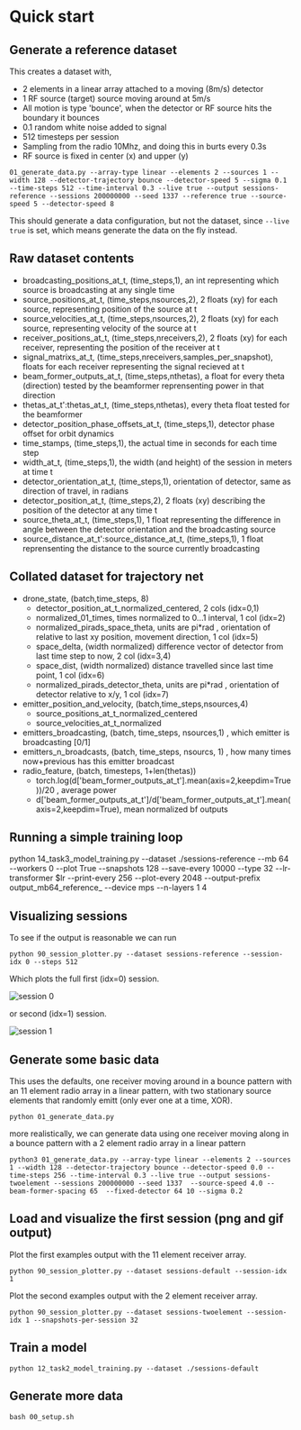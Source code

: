 # Quick start

## Generate a reference dataset 

This creates a dataset with,
- 2 elements in a linear array attached to a moving (8m/s) detector
- 1 RF source (target) source moving around at 5m/s
- All motion is type 'bounce', when the detector or RF source hits the boundary it bounces
- 0.1 random white noise added to signal
- 512 timesteps per session
- Sampling from the radio 10Mhz, and doing this in burts every 0.3s
- RF source is fixed in center (x) and upper (y)

```01_generate_data.py --array-type linear --elements 2 --sources 1 --width 128 --detector-trajectory bounce --detector-speed 5 --sigma 0.1 --time-steps 512 --time-interval 0.3 --live true --output sessions-reference --sessions 200000000 --seed 1337 --reference true --source-speed 5 --detector-speed 8```

This should generate a data configuration, but not the dataset, since `--live true` is set, which means generate the data on the fly instead. 

## Raw dataset contents

- broadcasting_positions_at_t, (time_steps,1), an int representing which source is broadcasting at any single time
- source_positions_at_t, (time_steps,nsources,2), 2 floats (xy) for each source, representing position of the source at t
- source_velocities_at_t, (time_steps,nsources,2), 2 floats (xy) for each source, representing velocity of the source at t
- receiver_positions_at_t, (time_steps,nreceivers,2), 2 floats (xy) for each receiver, representing the position of the receiver at t
- signal_matrixs_at_t, (time_steps,nreceivers,samples_per_snapshot), floats for each receiver representing the signal recieved at t
- beam_former_outputs_at_t, (time_steps,nthetas), a float for every theta (direction) tested by the beamformer reprensenting power in that direction
- thetas_at_t':thetas_at_t, (time_steps,nthetas), every theta float tested for the beamformer
- detector_position_phase_offsets_at_t, (time_steps,1), detector phase offset for orbit dynamics
- time_stamps, (time_steps,1), the actual time in seconds for each time step
- width_at_t, (time_steps,1), the width (and height) of the session in meters at time t
- detector_orientation_at_t, (time_steps,1), orientation of detector, same as direction of travel, in radians
- detector_position_at_t, (time_steps,2), 2 floats (xy) describing the position of the detector at any time t
- source_theta_at_t, (time_steps,1), 1 float representing the difference in angle between the detector orientation and the broadcasting source
- source_distance_at_t':source_distance_at_t, (time_steps,1), 1 float reprensenting the distance to the source currently broadcasting

## Collated dataset for trajectory net

- drone_state, (batch,time_steps, 8) 
	- detector_position_at_t_normalized_centered, 2 cols (idx=0,1)
  - normalized_01_times, times normalized to 0...1 interval, 1 col (idx=2)
  - normalized_pirads_space_theta, units are pi*rad , orientation of relative to last xy position, movement direction, 1 col (idx=5)
  - space_delta, (width normalized) difference vector of detector from last time step to now, 2 col (idx=3,4)
  - space_dist, (width normalized) distance travelled since last time point, 1 col (idx=6)
  - normalized_pirads_detector_theta, units are pi*rad , orientation of detector relative to x/y, 1 col (idx=7)
- emitter_position_and_velocity, (batch,time_steps,nsources,4)
  - source_positions_at_t_normalized_centered
  - source_velocities_at_t_normalized
- emitters_broadcasting, (batch, time_steps, nsources,1) , which emitter is broadcasting [0/1]
- emitters_n_broadcasts, (batch, time_steps, nsourcs, 1) , how many times now+previous has this emitter broadcast
- radio_feature, (batch, timesteps, 1+len(thetas))
  - torch.log(d['beam_former_outputs_at_t'].mean(axis=2,keepdim=True))/20 , average power
  - d['beam_former_outputs_at_t']/d['beam_former_outputs_at_t'].mean(axis=2,keepdim=True), mean normalized bf outputs

## Running a simple training loop

python 14_task3_model_training.py --dataset ./sessions-reference  --mb 64 --workers 0 --plot True --snapshots 128 --save-every 10000 --type 32 --lr-transformer $lr  --print-every 256 --plot-every 2048  --output-prefix output_mb64_reference_ --device mps --n-layers 1 4

## Visualizing sessions

To see if the output is reasonable we can run

```python 90_session_plotter.py --dataset sessions-reference --session-idx 0 --steps 512```

Which plots the full first (idx=0) session.

![session 0](https://www.dropbox.com/scl/fi/jto9rg6mz1wz47npfbmy1/session_reference_example0.gif?rlkey=0leqb8al5q9f09amqu4e4brqw&raw=1)

or second (idx=1) session.

![session 1](https://www.dropbox.com/scl/fi/j6uge055pw6ml0rd2mogv/session_reference_example1.gif?rlkey=1nd7ilix17jglm55kk7r073ar&raw=1)


## Generate some basic data

This uses the defaults, one receiver moving around in a bounce pattern with an 11 element radio array in a linear pattern, with two stationary source elements that randomly emitt (only ever one at a time, XOR).
```
python 01_generate_data.py
```

more realistically, we can generate data using one receiver moving along in a bounce pattern with a 2 element radio array in a linear pattern

```
python3 01_generate_data.py --array-type linear --elements 2 --sources 1 --width 128 --detector-trajectory bounce --detector-speed 0.0 --time-steps 256 --time-interval 0.3 --live true --output sessions-twoelement --sessions 200000000 --seed 1337  --source-speed 4.0 --beam-former-spacing 65  --fixed-detector 64 10 --sigma 0.2
```

## Load and visualize the first session (png and gif output)

Plot the first examples output with the 11 element receiver array.

```
python 90_session_plotter.py --dataset sessions-default --session-idx 1
```

Plot the second examples output with the 2 element receiver array. 
```
python 90_session_plotter.py --dataset sessions-twoelement --session-idx 1 --snapshots-per-session 32
```


## Train a model
```
python 12_task2_model_training.py --dataset ./sessions-default
```

## Generate more data
```
bash 00_setup.sh
```
